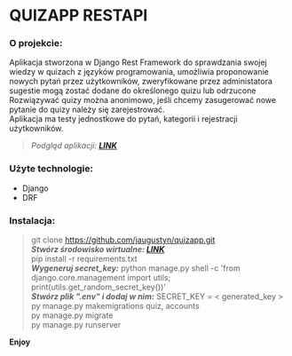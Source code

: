 # QUIZAPP RESTAPI

### O projekcie:
Aplikacja stworzona w Django Rest Framework do sprawdzania swojej wiedzy w quizach z języków
programowania, umożliwia proponowanie nowych pytań przez użytkowników,
zweryfikowane przez administatora sugestie mogą zostać dodane do określonego quizu lub odrzucone
Rozwiązywać quizy można anonimowo, jeśli chcemy zasugerować nowe pytanie do quizy należy
się zarejestrować.\
Aplikacja ma testy jednostkowe do pytań, kategorii i rejestracji użytkowników.

> *Podgląd aplikacji: **[LINK](https://quiz-app-restapi.herokuapp.com/)***


### Użyte technologie:
- Django
- DRF

### Instalacja:
> git clone https://github.com/jaugustyn/quizapp.git \
> ***Stwórz środowisko wirtualne: [LINK](https://www.geeksforgeeks.org/creating-python-virtual-environment-windows-linux/)*** \
> pip install -r requirements.txt \
> ***Wygeneruj secret_key:*** python manage.py shell -c 'from django.core.management import utils; print(utils.get_random_secret_key())' \
> ***Stwórz plik ".env" i dodaj w nim:*** SECRET_KEY = < generated_key > \
> py manage.py makemigrations quiz, accounts \
> py manage.py migrate \
> py manage.py runserver

**Enjoy**